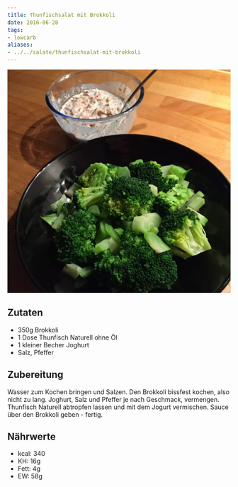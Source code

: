 ```yaml
---
title: Thunfischsalat mit Brokkoli
date: 2016-06-28
tags:
- lowcarb
aliases:
- ../../salate/thunfischsalat-mit-brokkoli
---
```


![](/img/thunfischsalat-mit-brokkoli.webp)

## Zutaten
- 350g  Brokkoli
- 1     Dose Thunfisch Naturell ohne Öl
- 1     kleiner Becher Joghurt
- Salz, Pfeffer

## Zubereitung
Wasser zum Kochen bringen und Salzen.
Den Brokkoli bissfest kochen, also nicht zu lang.
Joghurt, Salz und Pfeffer je nach Geschmack, vermengen.
Thunfisch Naturell abtropfen lassen und mit dem Jogurt vermischen.
Sauce über den Brokkoli geben - fertig.

## Nährwerte
- kcal:     340
- KH:        16g
- Fett:       4g
- EW:        58g
